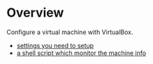 # Overview

Configure a virtual machine with VirtualBox.
- [settings you need to setup](https://github.com/hy-3/born2beroot/blob/master/setup.md)
- [a shell script which monitor the machine info](https://github.com/hy-3/born2beroot/blob/master/monitoring.sh)
